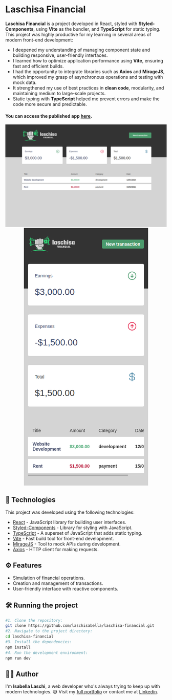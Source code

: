 # Laschisa Financial

**Laschisa Financial** is a project developed in React, styled with **Styled-Components**, using **Vite** as the bundler, and **TypeScript** for static typing. This project was highly productive for my learning in several areas of modern front-end development:

- I deepened my understanding of managing component state and building responsive, user-friendly interfaces.
- I learned how to optimize application performance using **Vite**, ensuring fast and efficient builds.
- I had the opportunity to integrate libraries such as **Axios** and **MirageJS**, which improved my grasp of asynchronous operations and testing with mock data.
- It strengthened my use of best practices in **clean code**, modularity, and maintaining medium to large-scale projects.
- Static typing with **TypeScript** helped me prevent errors and make the code more secure and predictable.

#### You can access the published app [here](https://laschisa-financial.vercel.app).

<div align="center">
  <img src="/public/screenshot1.png">
  <img src="/public/screenshot2.png">
</div>

## 🚀 Technologies

This project was developed using the following technologies:

- [React](https://reactjs.org) - JavaScript library for building user interfaces.
- [Styled-Components](https://styled-components.com) - Library for styling with JavaScript.
- [TypeScript](https://www.typescriptlang.org) - A superset of JavaScript that adds static typing.
- [Vite](https://vitejs.dev) - Fast build tool for front-end development.
- [MirageJS](https://miragejs.com) - Tool to mock APIs during development.
- [Axios](https://axios-http.com) - HTTP client for making requests.

## ⚙️ Features

- Simulation of financial operations.
- Creation and management of transactions.
- User-friendly interface with reactive components.

## 🛠️ Running the project

```bash
#1. Clone the repository:
git clone https://github.com/laschisabella/laschisa-financial.git
#2. Navigate to the project directory:
cd laschisa-financial
#3. Install the dependencies:
npm install
#4. Run the development environment:
npm run dev
```

## 🙋‍♀️ Author

I'm **Isabella Laschi**, a web developer who's always trying to keep up with modern technologies. 😅
Visit my [full portfolio](https://isabella-laschi.vercel.app/) or contact me at [Linkedin](https://www.linkedin.com/in/isabella-laschi/).

